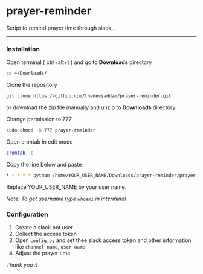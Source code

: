 # prayer-reminder
Script to remind prayer time through slack..

---
### Installation

Open terminal ( ctrl+alt+t ) and go to __Downloads__ directory

```bash
cd ~/Downloads/
```

Clone the repository

```bash
git clone https://github.com/thedevsaddam/prayer-reminder.git
```
or download the zip file manually and unzip to __Downloads__ directory

Change permission to 777

```bash
sudo chmod -R 777 prayer-reminder
```
Open crontab in edit mode

```bash
crontab -e
```

Copy the line below and paste
```bash
* * * * * python /home/YOUR_USER_NAME/Downloads/prayer-reminder/prayer.py
```
Replace YOUR_USER_NAME by your user name.

_Note:  To get username type `whoami` in interminal_

### Configuration
1. Create a slack bot user
1. Collect the access token
1. Open `config.py` and set thee slack access token and other information like `channel name`, `user name`
1. Adjust the prayer time

_Thank you :)_
